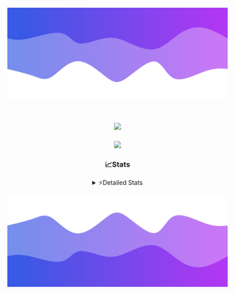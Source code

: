 ![Header](./header.png)
<div align="center">

<h1 align="center">
  <a href="https://git.io/typing-svg">
    <img src="https://readme-typing-svg.herokuapp.com/?lines=Hello,+There!+%F0%9F%91%8B;This+is+chicho.;Owner+on+Ocean;&center=true&size=25">
  </a>
</h1>
  
<p align="center">
  <img src="https://lanyard.cnrad.dev/api/852683595378196480" />
</p>

### 📈Stats
<details>
    <summary> ⚡Detailed Stats</summary>
    <br/>

<!--START_SECTION:waka-->
![Code Time](http://img.shields.io/badge/Code%20Time-735%20hrs%2043%20mins-blue)

![Profile Views](http://img.shields.io/badge/Profile%20Views-11-blue)

**🐱 My GitHub Data** 

> 📦 75.4 kB Used in GitHub's Storage 
 > 
> 🏆 23 Contributions in the Year 2024
 > 
> 🚫 Not Opted to Hire
 > 
> 📜 15 Public Repositories 
 > 
> 🔑 6 Private Repositories 
 > 
**I'm a Night 🦉** 

```text
🌞 Morning                21 commits          █░░░░░░░░░░░░░░░░░░░░░░░░   05.41 % 
🌆 Daytime                51 commits          ███░░░░░░░░░░░░░░░░░░░░░░   13.14 % 
🌃 Evening                170 commits         ███████████░░░░░░░░░░░░░░   43.81 % 
🌙 Night                  146 commits         █████████░░░░░░░░░░░░░░░░   37.63 % 
```
📅 **I'm Most Productive on Tuesday** 

```text
Monday                   23 commits          █░░░░░░░░░░░░░░░░░░░░░░░░   05.93 % 
Tuesday                  107 commits         ███████░░░░░░░░░░░░░░░░░░   27.58 % 
Wednesday                77 commits          █████░░░░░░░░░░░░░░░░░░░░   19.85 % 
Thursday                 55 commits          ████░░░░░░░░░░░░░░░░░░░░░   14.18 % 
Friday                   41 commits          ███░░░░░░░░░░░░░░░░░░░░░░   10.57 % 
Saturday                 34 commits          ██░░░░░░░░░░░░░░░░░░░░░░░   08.76 % 
Sunday                   51 commits          ███░░░░░░░░░░░░░░░░░░░░░░   13.14 % 
```


📊 **This Week I Spent My Time On** 

```text
🕑︎ Time Zone: America/Argentina/Buenos_Aires

💬 Programming Languages: 
Python                   2 hrs 41 mins       ██████████████░░░░░░░░░░░   57.25 % 
JavaScript               55 mins             █████░░░░░░░░░░░░░░░░░░░░   19.76 % 
YAML                     39 mins             ████░░░░░░░░░░░░░░░░░░░░░   14.14 % 
HTML                     16 mins             █░░░░░░░░░░░░░░░░░░░░░░░░   05.89 % 
Other                    7 mins              █░░░░░░░░░░░░░░░░░░░░░░░░   02.84 % 

🔥 Editors: 
VS Code                  4 hrs 41 mins       █████████████████████████   100.00 % 

🐱‍💻 Projects: 
Unknown Project          3 hrs 3 mins        ████████████████░░░░░░░░░   64.97 % 
Backend                  1 hr 38 mins        █████████░░░░░░░░░░░░░░░░   35.03 % 

💻 Operating System: 
Windows                  4 hrs 41 mins       █████████████████████████   100.00 % 
```

**I Mostly Code in JavaScript** 

```text
JavaScript               8 repos             ███████░░░░░░░░░░░░░░░░░░   26.67 % 
HTML                     7 repos             ██████░░░░░░░░░░░░░░░░░░░   23.33 % 
C#                       2 repos             ██░░░░░░░░░░░░░░░░░░░░░░░   06.67 % 
SCSS                     1 repo              █░░░░░░░░░░░░░░░░░░░░░░░░   03.33 % 
Batchfile                1 repo              █░░░░░░░░░░░░░░░░░░░░░░░░   03.33 % 
```




 Last Updated on 29/05/2024 13:15:16 UTC
<!--END_SECTION:waka-->
</details>

![Footer](./footer.png)
